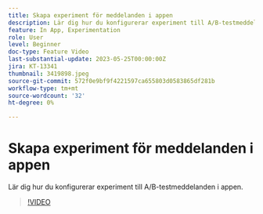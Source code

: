 ```yaml
---
title: Skapa experiment för meddelanden i appen
description: Lär dig hur du konfigurerar experiment till A/B-testmeddelanden i appen.
feature: In App, Experimentation
role: User
level: Beginner
doc-type: Feature Video
last-substantial-update: 2023-05-25T00:00:00Z
jira: KT-13341
thumbnail: 3419898.jpeg
source-git-commit: 572f0e9bf9f4221597ca655803d0583865df281b
workflow-type: tm+mt
source-wordcount: '32'
ht-degree: 0%

---
```



# Skapa experiment för meddelanden i appen

Lär dig hur du konfigurerar experiment till A/B-testmeddelanden i appen.

>[!VIDEO](https://video.tv.adobe.com/v/3419898/?learn=on)
